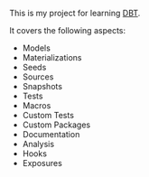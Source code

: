 This is my project for learning [DBT](https://www.getdbt.com/).

It covers the following aspects:
- Models
- Materializations
- Seeds
- Sources
- Snapshots
- Tests
- Macros
- Custom Tests
- Custom Packages
- Documentation
- Analysis
- Hooks
- Exposures
